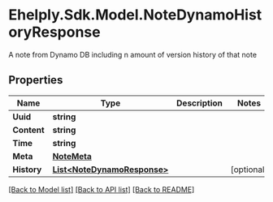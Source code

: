 # Ehelply.Sdk.Model.NoteDynamoHistoryResponse
A note from Dynamo DB including n amount of version history of that note

## Properties

Name | Type | Description | Notes
------------ | ------------- | ------------- | -------------
**Uuid** | **string** |  | 
**Content** | **string** |  | 
**Time** | **string** |  | 
**Meta** | [**NoteMeta**](NoteMeta.md) |  | 
**History** | [**List&lt;NoteDynamoResponse&gt;**](NoteDynamoResponse.md) |  | [optional] 

[[Back to Model list]](../README.md#documentation-for-models) [[Back to API list]](../README.md#documentation-for-api-endpoints) [[Back to README]](../README.md)

